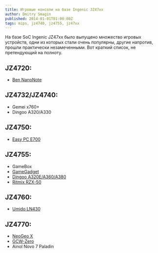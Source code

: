 ```yaml
---
title: Игровые консоли на базе Ingenic JZ47xx
author: Dmitry Smagin
published: 2014-01-01T01:00:00Z
tags: mips, jz4740, jz4755, jz47xx
---
```


На базе SoC Ingenic JZ47xx было выпущено множество игровых устройств, одни из которых стали очень популярны, другие напротив, прошли практически незамеченными. Вот краткий список, не претендующий на полноту.

## JZ4720:

* [Ben NanoNote](http://en.qi-hardware.com/wiki/Ben_NanoNote)

## JZ4732/JZ4740: 

* Gemei x760+
* Dingoo A320/A330

## JZ4750:

* [Easy PC E700](http://habrahabr.ru/post/147221/)

## JZ4755:

* GameBox
* [GameGadget](http://gamegadget.net/)
* [Dingoo A320E/A360/A380](http://web.archive.org/web/20141104145735/http://www.dingoo.hk/en_product.asp)
* [Ritmix RZX-50](http://www.ritmixrussia.ru/products/rzx-50)

## JZ4760:

* [Umido LN430](http://www.umidotech.com/game-machine/game-machine-LN430.html)

## JZ4770:

* [NeoGeo X](http://neogeox.com/)
* [GCW-Zero](http://www.gcw-zero.com/)
* Ainol Novo 7 Paladin

